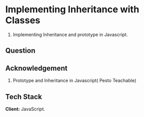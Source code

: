 
# Implementing Inheritance with Classes 
1. Implementing Inheritance and prototype in Javascript.
## Question


## Acknowledgement
1. Prototype and Inheritance in Javascript( Pesto Teachable)
## Tech Stack

**Client:** JavaScript.



